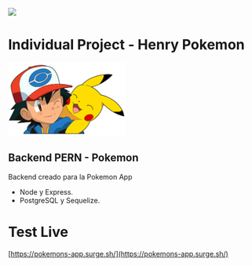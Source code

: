<p align='left'>
    <img src='https://static.wixstatic.com/media/85087f_0d84cbeaeb824fca8f7ff18d7c9eaafd~mv2.png/v1/fill/w_160,h_30,al_c,q_85,usm_0.66_1.00_0.01/Logo_completo_Color_1PNG.webp' </img>
</p>

# Individual Project - Henry Pokemon

<p align="left">
  <img height="150" src="./pokemon.png" />
</p>


## Backend PERN - Pokemon

  Backend creado para la Pokemon App
 
  - Node y Express.
  - PostgreSQL y Sequelize.

  # Test Live

  [https://pokemons-app.surge.sh/](https://pokemons-app.surge.sh/)

